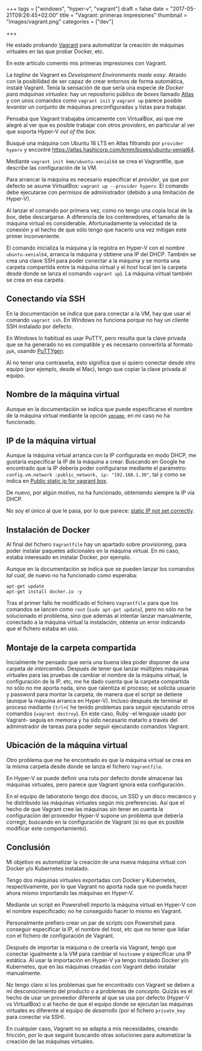 +++
tags = ["windows", "hyper-v", "vagrant"]
draft = false
date = "2017-05-21T09:26:45+02:00"
title = "Vagrant: primeras impresiones"
thumbnail = "images/vagrant.png"
categories = ["dev"]

+++

He estado probando [Vagrant](https://www.vagrantup.com) para automatizar la creación de máquinas virtuales en las que probar Docker, etc.

En este artículo comento mis primeras impresiones con Vagrant. 

<!--more-->

La _tagline_ de Vagrant es _Development Environments made easy_. Atraido con la posibilidad de ser capaz de crear entornos de forma automática, instalé Vagrant. Tenía la sensación de que sería una especie de _Docker para máquinas virtuales_: hay un repositorio público de _boxes_ llamado [Atlas](https://atlas.hashicorp.com/boxes/search?) y con unos comandos como `vagrant init` y `vagrant up` parece posible _levantar_ un conjunto de máquinas preconfiguradas y listas para trabajar.

Pensaba que Vagrant trabajaba únicamente con VirtualBox, así que me alegré al ver que es posible trabajar con otros _providers_, en particular al ver que soporta Hyper-V _out of the box_.

Busqué una máquina con Ubuntu 16 LTS en Atlas filtrando por `provider hyperv` y encontré https://atlas.hashicorp.com/kmm/boxes/ubuntu-xenial64.

Mediante `vagrant init kmm/ubuntu-xenial64` se crea el Vagrantfile, que describe las configuración de la VM.

Para arrancar la máquina es necesario especificar el _provider_, ya que por defecto se asume VirtualBox: `vagrant up --provider hyperv`. El comando debe ejecutarse con permisos de administrador (debido a una limitación de Hyper-V).

Al lanzar el comando por primera vez, como no tengo una copia local de la _box_, debe descargarse. A diferencia de los contenedores, el tamaño de la máquina virtual es considerable. Afortunadamente la velocidad de la conexión y el hecho de que sólo tengo que hacerlo una vez mitigan este primer inconveniente.

El comando inicializa la máquina y la registra en Hyper-V con el nombre `ubuntu-xenial64`, arranca la máquina y obtiene una IP del DHCP. También se crea una clave SSH para poder conectar a la máquina y se monta una carpeta compartida entre la máquina virtual y el _host_ local (en la carpeta desde donde se lanza el comando `vagrant up`). La máquina virtual también se crea en esa carpeta.

## Conectando vía SSH

En la documentación se indica que para conectar a la VM, hay que usar el comando `vagrant ssh`. En Windows no funciona porque no hay un cliente SSH instalado por defecto.

En Windows lo habitual es usar PuTTY, pero resulta que la clave privada que se ha generado no es compatible y es necesario convertirla al formato `ppk`, usando [PuTTYgen](https://www.chiark.greenend.org.uk/~sgtatham/putty/latest.html).

Al no tener una contraseña, esto significa que si quiero conectar desde otro equipo (por ejemplo, desde el Mac), tengo que copiar la clave privada al equipo.

## Nombre de la máquina virtual

Aunque en la documentación se indica que puede especificarse el nombre de la máquina virtual mediante la opción [`vmname`](https://www.vagrantup.com/docs/hyperv/configuration.html#vmname), en mi caso no ha funcionado.

## IP de la máquina virtual

Aunque la máquina virtual arranca con la IP configurada en modo DHCP, me gustaría especificar la IP de la máquina a crear. Buscando en Google he encontrado que la IP debería poder configurarse mediante el parámetro: `config.vm.network :public_network, ip: "192.168.1.30"`, tal y como se indica en [Public static ip for vagrant box](https://serverfault.com/questions/418422/public-static-ip-for-vagrant-box).

De nuevo, por algún motivo, no ha funcionado, obteniendo siempre la IP vía DHCP.

No soy el único al que le pasa, por lo que parece: [static IP not set correctly](https://github.com/cogitatio/vagrant-hostsupdater/issues/132). 

## Instalación de Docker

Al final del fichero `Vagrantfile` hay un apartado sobre _provisioning_, para poder instalar paquetes adicionales en la máquina virtual. En mi caso, estaba interesado en instalar Docker, por ejemplo.

Aunque en la documentación se indica que se pueden lanzar los comandos _tal cual_, de nuevo no ha funcionado como esperaba:

```shell
apt-get update
apt-get install docker.io -y
```

Tras el primer fallo he modificado el fichero `Vagrantfile` para que los comandos se lancen como `root` (`sudo apt-get update`), pero no sólo no he solucionado el problema, sino que además al intentar lanzar manualmente, conectado a la máquina virtual la instalación, obtenía un error indicando que el fichero estaba en uso.

## Montaje de la carpeta compartida

Inicialmente he pensado que sería una buena idea poder disponer de una carpeta _de intercambio_. Después de tener que lanzar múltiples máquinas virtuales para las pruebas de cambiar el nombre de la máquina virtual, la configuración de la IP, etc, me he dado cuenta que la carpeta compartida no sólo no me aporta nada, sino que ralentiza el proceso; se solicita usuario y password para montar la carpeta, de manera que el script se detiene (aunque la máquina arranca en Hyper-V). Incluso después de terminar el proceso mediante `Ctrl+C` he tenido problemas para seguir ejecutando otros comandos (`vagrant destroy`). En este caso, Ruby -el lenguaje usado por Vagrant- seguía en memoria y ha sido necesario matarlo a través del adminstrador de tareas para poder seguir ejecutando comandos Vagrant.

## Ubicación de la máquina virtual

Otro problema que me he encontrado es que la máquina virtual se crea en la misma carpeta desde donde se lanza el fichero `Vagrantfile`.

En Hyper-V se puede definir una ruta por defecto donde almacenar las máquinas virtuales, pero parece que Vagrant ignora esta configuración. 

En el equipo de laboratorio tengo dos discos, un SSD y un disco mecánico y he distribuido las máquinas virtuales según mis preferencias. Así que el hecho de que Vagrant cree las máquinas sin tener en cuenta la configuración del proveedor Hyper-V supone un problema que debería corregir, buscando en la configuración de Vagrant (si es que es posible modificar este comportamiento).

## Conclusión

Mi objetivo es automatizar la creación de una nueva máquina virtual con Docker y/o Kubernetes instalado.

Tengo dos máquinas virtuales exportadas con Docker y Kubernetes, respectivamente, por lo que Vagrant no aporta nada que no pueda hacer ahora mismo importando las máquinas en Hyper-V.

Mediante un script en Powershell importo la máquina virtual en Hyper-V con el nombre especificado; no he conseguido hacer lo mismo en Vagrant.

Personalmente prefiero crear un par de scripts con Powershell para conseguir especificar la IP, el nombre del host, etc que no tener que lidiar con el fichero de configuración de Vagrant.

Después de importar la máquina o de crearla vía Vagrant, tengo que conectar igualmente a la VM para cambiar el `hostname` y especificar una IP estática. Al usar la importación en Hyper-V ya tengo instalado Docker y/o Kubernetes, que en las máquinas creadas con Vagrant debo instalar manualmente.

No tengo claro si los problemas que he encontrado con Vagrant se deben a mi desconocimiento del producto o a problemas de _concepto_. Quizás es el hecho de usar un proveedor diferente al que se usa por defecto (Hyper-V vs VirtualBox) o al hecho de que el equipo donde se ejecutan las máquinas virtuales es diferente al equipo de _desarrollo_ (por el fichero `private_key` para conectar vía SSH).

En cualquier caso, Vagrant no se adapta a mis necesidades, creando fricción, por lo que seguiré buscando otras soluciones para automatizar la creación de las máquinas virtuales.